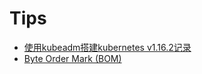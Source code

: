 # Tips

* [使用kubeadm搭建kubernetes v1.16.2记录](./tips/kubeadmCreatesKubernetesClusterV1.16.2.md)
* [Byte Order Mark (BOM)](./tips/byteOrderMark.md)